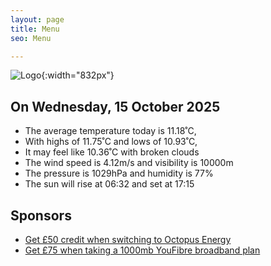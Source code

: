 ```yaml
---
layout: page
title: Menu
seo: Menu

---
```


![Logo](/images/logo.jpg){:width="832px"}

<!-- weather_marker starts -->
## On Wednesday, 15 October 2025

- The average temperature today is 11.18˚C,
- With highs of 11.75˚C and lows of 10.93˚C,
- It may feel like 10.36˚C with broken clouds
- The wind speed is 4.12m/s and visibility is 10000m
- The pressure is 1029hPa and humidity is 77%
- The sun will rise at 06:32 and set at 17:15

<!-- weather_marker ends -->

## Sponsors

- [Get £50 credit when switching to Octopus Energy](https://bit.ly/3oD1nnS)
- [Get £75 when taking a 1000mb YouFibre broadband plan](https://aklam.io/91zWhU?)
